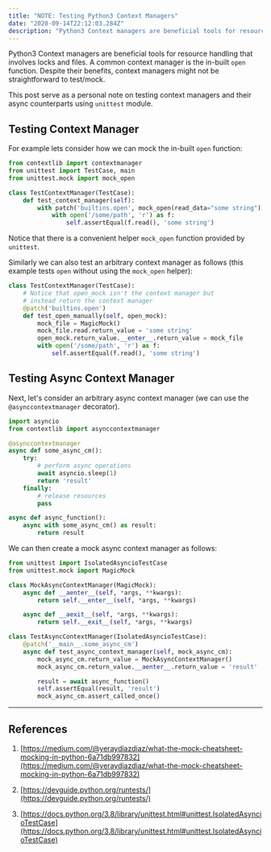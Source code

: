 ```yaml
---
title: "NOTE: Testing Python3 Context Managers"
date: "2020-09-14T22:12:03.284Z"
description: "Python3 Context managers are beneficial tools for resource handling that involves locks and files. However, it might not be straightforward to test/mock. This post serve as a personal note on testing context managers and their async counterparts using `unittest` module."
---
```


Python3 Context managers are beneficial tools for resource handling that involves locks and files. A common context manager is the in-built `open` function. Despite their benefits, context managers might not be straightforward to test/mock.

This post serve as a personal note on testing context managers and their async counterparts using `unittest` module.

## Testing Context Manager

For example lets consider how we can mock the in-built `open` function:

```python
from contextlib import contextmanager
from unittest import TestCase, main
from unittest.mock import mock_open

class TestContextManager(TestCase):
    def test_context_manager(self):
        with patch('builtins.open', mock_open(read_data="some string")):
            with open('/some/path', 'r') as f:
                self.assertEqual(f.read(), 'some string')
```

Notice that there is a convenient helper `mock_open` function provided by `unittest`.

Similarly we can also test an arbitrary context manager as follows (this example tests `open` without using the `mock_open` helper):

```python
class TestContextManager(TestCase):
    # Notice that open_mock isn't the context manager but
    # instead return the context manager
    @patch('builtins.open')
    def test_open_manually(self, open_mock):
        mock_file = MagicMock()
        mock_file.read.return_value = 'some string'
        open_mock.return_value.__enter__.return_value = mock_file
        with open('/some/path', 'r') as f:
            self.assertEqual(f.read(), 'some string')
```

## Testing Async Context Manager

Next, let's consider an arbitrary async context manager (we can use the `@asynccontextmanager` decorator).

```python
import asyncio
from contextlib import asynccontextmanager

@asynccontextmanager
async def some_async_cm():
    try:
        # perform async operations
        await asyncio.sleep(1)
        return 'result'
    finally:
        # release resources
        pass

async def async_function():
    async with some_async_cm() as result:
        return result
```

We can then create a mock async context manager as follows:

```python
from unittest import IsolatedAsyncioTestCase
from unittest.mock import MagicMock

class MockAsyncContextManager(MagicMock):
    async def __aenter__(self, *args, **kwargs):
        return self.__enter__(self, *args, **kwargs)

    async def __aexit__(self, *args, **kwargs):
        return self.__exit__(self, *args, **kwargs)

class TestAsyncContextManager(IsolatedAsyncioTestCase):
    @patch('__main__.some_async_cm')
    async def test_async_context_manager(self, mock_async_cm):
        mock_async_cm.return_value = MockAsyncContextManager()
        mock_async_cm.return_value.__aenter__.return_value = 'result'

        result = await async_function()
        self.assertEqual(result, 'result')
        mock_async_cm.assert_called_once()
```

---

## References

1. [https://medium.com/@yeraydiazdiaz/what-the-mock-cheatsheet-mocking-in-python-6a71db997832](https://medium.com/@yeraydiazdiaz/what-the-mock-cheatsheet-mocking-in-python-6a71db997832)

2. [https://devguide.python.org/runtests/](https://devguide.python.org/runtests/)

3. [https://docs.python.org/3.8/library/unittest.html#unittest.IsolatedAsyncioTestCase](https://docs.python.org/3.8/library/unittest.html#unittest.IsolatedAsyncioTestCase)
